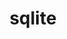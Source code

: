 ---
title: "sqlite"
layout: cache
categories: [package, develop-2025-04-20]
meta: {"compilers": ["apple-clang@16.0.0", "cce@18.0.0", "gcc@10.5.0", "gcc@11.1.0", "gcc@11.4.0", "gcc@12.3.0", "gcc@12.4.0", "gcc@13.2.0", "gcc@13.3.0", "gcc@7.3.1", "gcc@7.5.0", "intel-oneapi-compilers@2024.1.0", "intel-oneapi-compilers@2025.1.0"], "num_specs": 21, "num_specs_by_stack": {"aws-pcluster-neoverse_v1": 1, "aws-pcluster-x86_64_v4": 3, "bootstrap-aarch64-darwin": 1, "bootstrap-x86_64-linux-gnu": 1, "build_systems": 1, "data-vis-sdk": 1, "developer-tools-aarch64-linux-gnu": 1, "developer-tools-darwin": 1, "developer-tools-x86_64_v3-linux-gnu": 1, "e4s": 2, "e4s-cray-rhel": 1, "e4s-neoverse-v2": 2, "e4s-oneapi": 1, "e4s-rocm-external": 1, "hep": 1, "ml-darwin-aarch64-mps": 1, "ml-linux-aarch64-cpu": 1, "ml-linux-aarch64-cuda": 1, "ml-linux-x86_64-cpu": 1, "ml-linux-x86_64-cuda": 1, "ml-linux-x86_64-rocm": 1, "radiuss": 2, "radiuss-aws": 1, "radiuss-aws-aarch64": 1, "root": 21, "tutorial": 2}, "oss": ["amzn2", "centos7", "rhel8", "sequoia", "ubuntu18.04", "ubuntu20.04", "ubuntu22.04", "ubuntu24.04"], "platforms": ["darwin", "linux"], "stacks": ["aws-pcluster-neoverse_v1", "aws-pcluster-x86_64_v4", "bootstrap-aarch64-darwin", "bootstrap-x86_64-linux-gnu", "build_systems", "data-vis-sdk", "developer-tools-aarch64-linux-gnu", "developer-tools-darwin", "developer-tools-x86_64_v3-linux-gnu", "e4s", "e4s-cray-rhel", "e4s-neoverse-v2", "e4s-oneapi", "e4s-rocm-external", "hep", "ml-darwin-aarch64-mps", "ml-linux-aarch64-cpu", "ml-linux-aarch64-cuda", "ml-linux-x86_64-cpu", "ml-linux-x86_64-cuda", "ml-linux-x86_64-rocm", "radiuss", "radiuss-aws", "radiuss-aws-aarch64", "root", "tutorial"], "targets": ["aarch64", "neoverse_v1", "neoverse_v2", "x86_64_v3", "x86_64_v4"], "versions": ["3.46.0"]}
spec_details: [{"compiler": "gcc@11.4.0", "hash": "3gadddklwzqe7umggucnxgreayr6hvm2", "os": "ubuntu22.04", "platform": "linux", "size": "-", "stacks": ["e4s", "root"], "target": "x86_64_v3", "variants": ["build_system=autotools", "+column_metadata", "+dynamic_extensions", "+fts", "~functions", "+rtree"], "versions": ["3.46.0"]}, {"compiler": "gcc@7.3.1", "hash": "3rhkrbaob6m4fgdrz2bjdt4qrd5gkayo", "os": "amzn2", "platform": "linux", "size": "-", "stacks": ["radiuss-aws", "root"], "target": "x86_64_v3", "variants": ["build_system=autotools", "+column_metadata", "+dynamic_extensions", "+fts", "~functions", "+rtree"], "versions": ["3.46.0"]}, {"compiler": "gcc@12.3.0", "hash": "4u33j6no5kusknmua3a3rklronqcsjtm", "os": "ubuntu22.04", "platform": "linux", "size": "-", "stacks": ["root", "tutorial"], "target": "x86_64_v3", "variants": ["build_system=autotools", "+column_metadata", "+dynamic_extensions", "+fts", "~functions", "+rtree"], "versions": ["3.46.0"]}, {"compiler": "intel-oneapi-compilers@2024.1.0", "hash": "6v2wptqugtlb7igrr53u5oihv6f3oe2q", "os": "amzn2", "platform": "linux", "size": "-", "stacks": ["aws-pcluster-x86_64_v4", "root"], "target": "x86_64_v3", "variants": ["build_system=autotools", "+column_metadata", "+dynamic_extensions", "+fts", "~functions", "+rtree"], "versions": ["3.46.0"]}, {"compiler": "gcc@7.5.0", "hash": "bbpv2mnz3l56qb7nqdteu34kcomidxtr", "os": "ubuntu18.04", "platform": "linux", "size": "-", "stacks": ["build_systems", "radiuss", "root"], "target": "x86_64_v3", "variants": ["build_system=autotools", "+column_metadata", "+dynamic_extensions", "+fts", "~functions", "+rtree"], "versions": ["3.46.0"]}, {"compiler": "gcc@11.1.0", "hash": "bpup6wm3qmonx4egztoplfurt2yotc2f", "os": "ubuntu20.04", "platform": "linux", "size": "-", "stacks": ["data-vis-sdk", "root"], "target": "x86_64_v3", "variants": ["build_system=autotools", "+column_metadata", "+dynamic_extensions", "+fts", "~functions", "+rtree"], "versions": ["3.46.0"]}, {"compiler": "gcc@11.4.0", "hash": "cdevomhybxofckycocriu7wx3wuqboks", "os": "ubuntu22.04", "platform": "linux", "size": "-", "stacks": ["e4s", "e4s-rocm-external", "hep", "root", "tutorial"], "target": "x86_64_v3", "variants": ["build_system=autotools", "+column_metadata", "+dynamic_extensions", "+fts", "~functions", "+rtree"], "versions": ["3.46.0"]}, {"compiler": "gcc@11.4.0", "hash": "cfzov22yafqbkenwyonl2qbt2n7rcrgu", "os": "ubuntu22.04", "platform": "linux", "size": "-", "stacks": ["e4s-neoverse-v2", "root"], "target": "neoverse_v2", "variants": ["build_system=autotools", "+column_metadata", "+dynamic_extensions", "+fts", "~functions", "+rtree"], "versions": ["3.46.0"]}, {"compiler": "gcc@13.2.0", "hash": "dxyfpdp2nl3swvhx2efa6jnm2k6irf3m", "os": "ubuntu24.04", "platform": "linux", "size": "-", "stacks": ["bootstrap-x86_64-linux-gnu", "ml-linux-x86_64-cpu", "ml-linux-x86_64-cuda", "ml-linux-x86_64-rocm", "root"], "target": "x86_64_v3", "variants": ["build_system=autotools", "+column_metadata", "+dynamic_extensions", "+fts", "~functions", "+rtree"], "versions": ["3.46.0"]}, {"compiler": "gcc@7.5.0", "hash": "gdnq5faebunj2pdfvrk4qmnjvqzhxsnd", "os": "ubuntu18.04", "platform": "linux", "size": "-", "stacks": ["radiuss", "root"], "target": "x86_64_v3", "variants": ["build_system=autotools", "+column_metadata", "+dynamic_extensions", "+fts", "~functions", "+rtree"], "versions": ["3.46.0"]}, {"compiler": "gcc@13.3.0", "hash": "hayuqlaoiy7wxntp633ye27rs7xfecdi", "os": "rhel8", "platform": "linux", "size": "-", "stacks": ["developer-tools-aarch64-linux-gnu", "root"], "target": "aarch64", "variants": ["build_system=autotools", "+column_metadata", "+dynamic_extensions", "+fts", "~functions", "+rtree"], "versions": ["3.46.0"]}, {"compiler": "intel-oneapi-compilers@2025.1.0", "hash": "hf4vdx7tgupm2h6qotjgvpnuellhqalt", "os": "ubuntu22.04", "platform": "linux", "size": "-", "stacks": ["e4s-oneapi", "root"], "target": "x86_64_v3", "variants": ["build_system=autotools", "+column_metadata", "+dynamic_extensions", "+fts", "~functions", "+rtree"], "versions": ["3.46.0"]}, {"compiler": "gcc@7.3.1", "hash": "hmzajk2zuqina6lrllbvytydl33gqydy", "os": "amzn2", "platform": "linux", "size": "-", "stacks": ["radiuss-aws-aarch64", "root"], "target": "aarch64", "variants": ["build_system=autotools", "+column_metadata", "+dynamic_extensions", "+fts", "~functions", "+rtree"], "versions": ["3.46.0"]}, {"compiler": "gcc@13.2.0", "hash": "iwigtiqz7svtj375u4vaiy5pfmvxu3m6", "os": "ubuntu24.04", "platform": "linux", "size": "-", "stacks": ["ml-linux-aarch64-cpu", "ml-linux-aarch64-cuda", "root"], "target": "aarch64", "variants": ["build_system=autotools", "+column_metadata", "+dynamic_extensions", "+fts", "~functions", "+rtree"], "versions": ["3.46.0"]}, {"compiler": "intel-oneapi-compilers@2024.1.0", "hash": "pg3hjdphzyqe2jzsxpv6wz4rffe7qwvx", "os": "amzn2", "platform": "linux", "size": "-", "stacks": ["aws-pcluster-x86_64_v4", "root"], "target": "x86_64_v4", "variants": ["build_system=autotools", "+column_metadata", "+dynamic_extensions", "+fts", "~functions", "+rtree"], "versions": ["3.46.0"]}, {"compiler": "gcc@12.4.0", "hash": "s46xkdenfwhejntef65rb6h2v5liwe6k", "os": "amzn2", "platform": "linux", "size": "-", "stacks": ["aws-pcluster-neoverse_v1", "root"], "target": "neoverse_v1", "variants": ["build_system=autotools", "+column_metadata", "+dynamic_extensions", "+fts", "~functions", "+rtree"], "versions": ["3.46.0"]}, {"compiler": "apple-clang@16.0.0", "hash": "su2treq7cm26d6drd36wbezvchpvh5hf", "os": "sequoia", "platform": "darwin", "size": "-", "stacks": ["bootstrap-aarch64-darwin", "developer-tools-darwin", "ml-darwin-aarch64-mps", "root"], "target": "aarch64", "variants": ["build_system=autotools", "+column_metadata", "+dynamic_extensions", "+fts", "~functions", "+rtree"], "versions": ["3.46.0"]}, {"compiler": "cce@18.0.0", "hash": "u3wbpf4bpspe2dhusa2vpdr7rgvj3fhj", "os": "rhel8", "platform": "linux", "size": "-", "stacks": ["e4s-cray-rhel", "root"], "target": "x86_64_v3", "variants": ["build_system=autotools", "+column_metadata", "+dynamic_extensions", "+fts", "~functions", "+rtree"], "versions": ["3.46.0"]}, {"compiler": "intel-oneapi-compilers@2024.1.0", "hash": "xev6wm2kwk2o2a6ct5uzpmbjvq5jskox", "os": "amzn2", "platform": "linux", "size": "-", "stacks": ["aws-pcluster-x86_64_v4", "root"], "target": "x86_64_v3", "variants": ["build_system=autotools", "+column_metadata", "+dynamic_extensions", "+fts", "~functions", "+rtree"], "versions": ["3.46.0"]}, {"compiler": "gcc@11.4.0", "hash": "xr57tuscnufrnajgyr25hx5oleshrzsk", "os": "ubuntu22.04", "platform": "linux", "size": "-", "stacks": ["e4s-neoverse-v2", "root"], "target": "neoverse_v2", "variants": ["build_system=autotools", "+column_metadata", "+dynamic_extensions", "+fts", "~functions", "+rtree"], "versions": ["3.46.0"]}, {"compiler": "gcc@10.5.0", "hash": "ygfmhabugm5uhofqdmhyhedrwk756osr", "os": "centos7", "platform": "linux", "size": "-", "stacks": ["developer-tools-x86_64_v3-linux-gnu", "root"], "target": "x86_64_v3", "variants": ["build_system=autotools", "+column_metadata", "+dynamic_extensions", "+fts", "~functions", "+rtree"], "versions": ["3.46.0"]}]
---